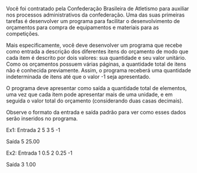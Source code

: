 Você foi contratado pela Confederação Brasileira de Atletismo para auxiliar nos processos administrativos da confederação. Uma das suas primeiras tarefas é desenvolver um programa para facilitar o desenvolvimento de orçamentos para compra de equipamentos e materiais para as competições.

Mais especificamente, você deve desenvolver um programa que recebe como entrada a descrição dos diferentes itens do orçamento de modo que cada item é descrito por dois valores: sua quantidade e seu valor unitário. Como os orçamentos possuem várias páginas, a quantidade total de itens não é conhecida previamente. Assim, o programa receberá uma quantidade indeterminada de itens até que o valor -1 seja apresentado.

O programa deve apresentar como saída a quantidade total de elementos, uma vez que cada item pode apresentar mais de uma unidade, e em seguida o valor total do orçamento (considerando duas casas decimais).

Observe o formato da entrada e saída padrão para ver como esses dados serão inseridos no programa.

Ex1:
Entrada
2 5
3 5
-1

Saída
5 25.00

Ex2:
Entrada
1 0.5
2 0.25
-1

Saída
3 1.00
